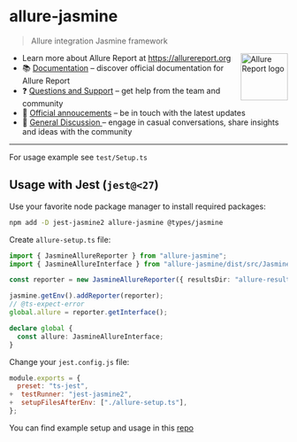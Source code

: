 # allure-jasmine

> Allure integration Jasmine framework

[<img src="https://allurereport.org/public/img/allure-report.svg" height="85px" alt="Allure Report logo" align="right" />](https://allurereport.org "Allure Report")

- Learn more about Allure Report at https://allurereport.org
- 📚 [Documentation](https://allurereport.org/docs/) – discover official documentation for Allure Report
- ❓ [Questions and Support](https://github.com/orgs/allure-framework/discussions/categories/questions-support) – get help from the team and community
- 📢 [Official annoucements](https://github.com/orgs/allure-framework/discussions/categories/announcements) – be in touch with the latest updates
- 💬 [General Discussion ](https://github.com/orgs/allure-framework/discussions/categories/general-discussion) – engage in casual conversations, share insights and ideas with the community

---

For usage example see `test/Setup.ts`

## Usage with Jest (`jest@<27`)

Use your favorite node package manager to install required packages:

```bash
npm add -D jest-jasmine2 allure-jasmine @types/jasmine
```

Create `allure-setup.ts` file:

```ts
import { JasmineAllureReporter } from "allure-jasmine";
import { JasmineAllureInterface } from "allure-jasmine/dist/src/JasmineAllureReporter";

const reporter = new JasmineAllureReporter({ resultsDir: "allure-results" });

jasmine.getEnv().addReporter(reporter);
// @ts-expect-error
global.allure = reporter.getInterface();

declare global {
  const allure: JasmineAllureInterface;
}
```

Change your `jest.config.js` file:

```js
module.exports = {
  preset: "ts-jest",
+  testRunner: "jest-jasmine2",
+  setupFilesAfterEnv: ["./allure-setup.ts"],
};
```

You can find example setup and usage in this [repo](https://github.com/vovsemenv/allure-jest-example)

[allure-jest]: https://github.com/allure-framework/allure-js/tree/master/packages/allure-jest
